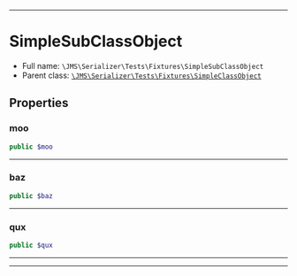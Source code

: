 ***

# SimpleSubClassObject

* Full name: `\JMS\Serializer\Tests\Fixtures\SimpleSubClassObject`
* Parent class: [`\JMS\Serializer\Tests\Fixtures\SimpleClassObject`](./SimpleClassObject.md)

## Properties

### moo

```php
public $moo
```

***

### baz

```php
public $baz
```

***

### qux

```php
public $qux
```

***



***

